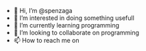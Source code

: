 - 👋 Hi, I’m @spenzaga
- 👀 I’m interested in doing something usefull
- 🌱 I’m currently learning programming
- 💞️ I’m looking to collaborate on programming
- 📫 How to reach me on 

<!---
spenzaga/spenzaga is a ✨ special ✨ repository because its `README.md` (this file) appears on your GitHub profile.
You can click the Preview link to take a look at your changes.
--->
